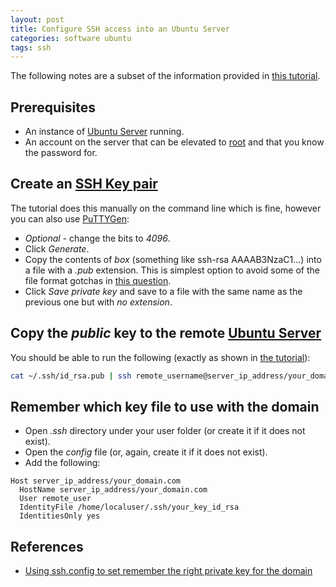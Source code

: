```yaml
---
layout: post
title: Configure SSH access into an Ubuntu Server
categories: software ubuntu
tags: ssh
---
```


The following notes are a subset of the information provided in [this tutorial](https://linuxize.com/post/how-to-set-up-ssh-keys-on-ubuntu-1804/).

<!--more-->

## Prerequisites

- An instance of [Ubuntu Server](https://ubuntu.com/download/server) running.
- An account on the server that can be elevated to [root](https://askubuntu.com/questions/608495/what-is-root-and-how-can-i-become-it) and that you know the password for.

## Create an [SSH Key pair](https://winscp.net/eng/docs/ssh_keys)

The tutorial does this manually on the command line which is fine, however you can also use [PuTTYGen](https://www.ssh.com/ssh/putty/windows/puttygen):

- _Optional_ - change the bits to _4096_.
- Click _Generate_.
- Copy the contents of _box_ (something like ssh-rsa AAAAB3NzaC1...) into a file with a _.pub_ extension. This is simplest option to avoid some of the file format gotchas in [this question](https://stackoverflow.com/questions/42863913/key-load-public-invalid-format).
- Click _Save private key_ and save to a file with the same name as the previous one but with _no extension_.

## Copy the _public_ key to the remote [Ubuntu Server](https://ubuntu.com/download/server)

You should be able to run the following (exactly as shown in [the tutorial](https://linuxize.com/post/how-to-set-up-ssh-keys-on-ubuntu-1804/)):

```sh
cat ~/.ssh/id_rsa.pub | ssh remote_username@server_ip_address/your_domain.com "mkdir -p ~/.ssh && chmod 700 ~/.ssh && cat >> ~/.ssh/authorized_keys && chmod 600 ~/.ssh/authorized_keys"
```

## Remember which key file to use with the domain

- Open _.ssh_ directory under your user folder (or create it if it does not exist).
- Open the _config_ file (or, again, create it if it does not exist).
- Add the following:

```plaintext
Host server_ip_address/your_domain.com
  HostName server_ip_address/your_domain.com
  User remote_user
  IdentityFile /home/localuser/.ssh/your_key_id_rsa
  IdentitiesOnly yes
```

## References

- [Using ssh.config to set remember the right private key for the domain](https://stackoverflow.com/questions/7927750/specify-an-ssh-key-for-git-push-for-a-given-domain)
